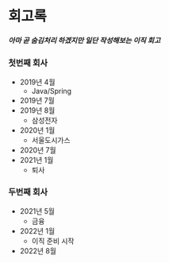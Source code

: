 # 회고록
##### 아마 곧 숨김처리 하겠지만 일단 작성해보는 이직 회고

### 첫번째 회사
- 2019년 4월
  - Java/Spring 
- 2019년 7월
- 2019년 8월
  - 삼성전자
- 2020년 1월
  - 서울도시가스
- 2020년 7월
- 2021년 1월
  - 퇴사
### 두번째 회사
- 2021년 5월
  - 금융 
- 2022년 1월
  - 이직 준비 시작
- 2022년 8월
